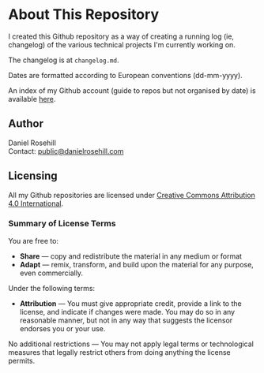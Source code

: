 # About This Repository

I created this Github repository as a way of creating a running log (ie, changelog) of the various technical projects I'm currently working on.

The changelog is at `changelog.md`.

Dates are formatted according to European conventions (dd-mm-yyyy).

An index of my Github account (guide to repos but not organised by date) is available [here](https://github.com/danielrosehill/My-Github-Repo-Index).

## Author

Daniel Rosehill  
Contact: public@danielrosehill.com

## Licensing

All my Github repositories are licensed under [Creative Commons Attribution 4.0 International](https://creativecommons.org/licenses/by/4.0/).

### Summary of License Terms

You are free to:

- **Share** — copy and redistribute the material in any medium or format
- **Adapt** — remix, transform, and build upon the material for any purpose, even commercially.

Under the following terms:

- **Attribution** — You must give appropriate credit, provide a link to the license, and indicate if changes were made. You may do so in any reasonable manner, but not in any way that suggests the licensor endorses you or your use.

No additional restrictions — You may not apply legal terms or technological measures that legally restrict others from doing anything the license permits.